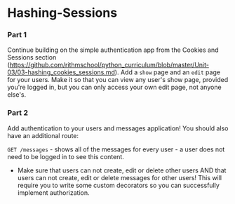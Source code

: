 # Hashing-Sessions

### Part 1

Continue building on the simple authentication app from the Cookies and Sessions section (https://github.com/rithmschool/python_curriculum/blob/master/Unit-03/03-hashing_cookies_sessions.md). Add a `show` page and an `edit` page for your users. Make it so that you can view any user's show page, provided you're logged in, but you can only access your own edit page, not anyone else's.

### Part 2

Add authentication to your users and messages application! You should also have an additional route:

`GET /messages` - shows all of the messages for every user - a user does not need to be logged in to see this content.

- Make sure that users can not create, edit or delete other users AND that users can not create, edit or delete messages for other users! This will require you to write some custom decorators so you can successfully implement authorization. 

